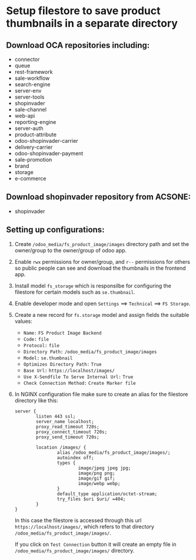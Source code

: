 # Setup filestore to save product thumbnails in a separate directory

## Download OCA repositories including:
* connector   
* queue
* rest-framework
* sale-workflow
* search-engine
* server-env
* server-tools
* shopinvader
* sale-channel
* web-api
* reporting-engine
* server-auth
* product-attribute
* odoo-shopinvader-carrier
* delivery-carrier
* odoo-shopinvader-payment
* sale-promotion
* brand
* storage
* e-commerce

## Download shopinvader repository from ACSONE:
* shopinvader

## Setting up configurations:
1. Create ``/odoo_media/fs_product_image/images`` directory path and set the owner/group to the owner/group of odoo app.
2. Enable ``rwx`` permissions for owner/group, and ``r--`` permissions for others so public people can see and download the thumbnails in the frontend app.
3. Install model ``fs_storage`` which is responsilbe for configuring the filestore for certain models such as ``se.thumbnail``.
4. Enable developer mode and open ``Settings`` ==> ``Technical`` ==> ``FS Storage``.
5. Create a new record for ``fs.storage`` model and assign fields the suitable values:
    + ``Name:`` ``FS Product Image Backend``
    + ``Code:`` ``file``
    + ``Protocol:`` ``file``
    + ``Directory Path:`` ``/odoo_media/fs_product_image/images``
    + ``Model:`` ``se.thumbnail``
    + ``Optimizes Directory Path:`` ``True``
    + ``Base Url:`` ``https://localhost/images/``
    + ``Use X-Sendfile To Serve Internal Url:`` ``True``
    + ``Check Connection Method:`` ``Create Marker file``
6. In NGINX configuration file make sure to create an alias for the filestore directory like this:
    ```NGINX
    server {
            listen 443 ssl;
            server_name localhost;
            proxy_read_timeout 720s;
            proxy_connect_timeout 720s;
            proxy_send_timeout 720s;

            location /images/ {
                    alias /odoo_media/fs_product_image/images/;
                    autoindex off;
                    types {
                            image/jpeg jpeg jpg;
                            image/png png;
                            image/gif gif;
                            image/webp webp;
                    }
                    default_type application/octet-stream;
                    try_files $uri $uri/ =404;
            }
    }
    ```
    In this case the filestore is accessed through this url ``https://localhost/images/``, 
    which refers to that directory ``/odoo_media/fs_product_image/images/``.

    If you click on ``Test Connection`` button it will create an empty file in ``/odoo_media/fs_product_image/images/`` directory.